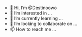 - 👋 Hi, I’m @Destinoowo
- 👀 I’m interested in ...
- 🌱 I’m currently learning ...
- 💞️ I’m looking to collaborate on ...
- 📫 How to reach me ...

<!---
Destinoowo/Destinoowo is a ✨ special ✨ repository because its `README.md` (this file) appears on your GitHub profile.
You can click the Preview link to take a look at your changes.
--->

